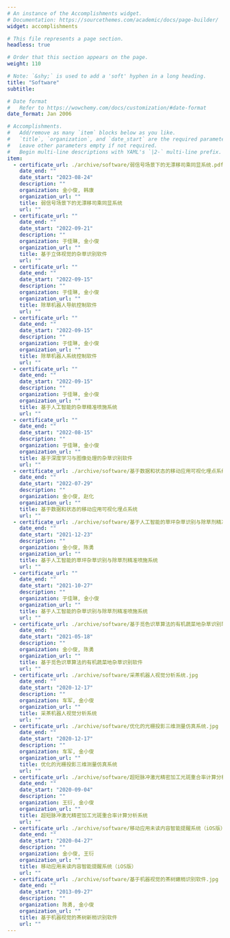 ```yaml
---
# An instance of the Accomplishments widget.
# Documentation: https://sourcethemes.com/academic/docs/page-builder/
widget: accomplishments

# This file represents a page section.
headless: true

# Order that this section appears on the page.
weight: 110

# Note: `&shy;` is used to add a 'soft' hyphen in a long heading.
title: "Software"
subtitle:

# Date format
#   Refer to https://wowchemy.com/docs/customization/#date-format
date_format: Jan 2006

# Accomplishments.
#   Add/remove as many `item` blocks below as you like.
#   `title`, `organization`, and `date_start` are the required parameters.
#   Leave other parameters empty if not required.
#   Begin multi-line descriptions with YAML's `|2-` multi-line prefix.
item:
  - certificate_url: ./archive/software/弱信号场景下的无漂移司乘同显系统.pdf
    date_end: ""
    date_start: "2023-08-24"
    description: ""
    organization: 金小俊, 韩康
    organization_url: ""
    title: 弱信号场景下的无漂移司乘同显系统
    url: ""
  - certificate_url: ""
    date_end: ""
    date_start: "2022-09-21"
    description: ""
    organization: 于佳琳, 金小俊
    organization_url: ""
    title: 基于立体视觉的杂草识别软件
    url: ""
  - certificate_url: ""
    date_end: ""
    date_start: "2022-09-15"
    description: ""
    organization: 于佳琳, 金小俊
    organization_url: ""
    title: 除草机器人导航控制软件
    url: ""
  - certificate_url: ""
    date_end: ""
    date_start: "2022-09-15"
    description: ""
    organization: 于佳琳, 金小俊
    organization_url: ""
    title: 除草机器人系统控制软件
    url: ""
  - certificate_url: ""
    date_end: ""
    date_start: "2022-09-15"
    description: ""
    organization: 于佳琳, 金小俊
    organization_url: ""
    title: 基于人工智能的杂草精准喷施系统
    url: ""
  - certificate_url: ""
    date_end: ""
    date_start: "2022-08-15"
    description: ""
    organization: 于佳琳, 金小俊
    organization_url: ""
    title: 基于深度学习与图像处理的杂草识别软件
    url: ""
  - certificate_url: ./archive/software/基于数据和状态的移动应用可视化埋点系统.pdf
    date_end: ""
    date_start: "2022-07-29"
    description: ""
    organization: 金小俊, 赵化
    organization_url: ""
    title: 基于数据和状态的移动应用可视化埋点系统
    url: ""
  - certificate_url: ./archive/software/基于人工智能的草坪杂草识别与除草剂精准喷施系统.pdf
    date_end: ""
    date_start: "2021-12-23"
    description: ""
    organization: 金小俊, 陈勇
    organization_url: ""
    title: 基于人工智能的草坪杂草识别与除草剂精准喷施系统
    url: ""
  - certificate_url: ""
    date_end: ""
    date_start: "2021-10-27"
    description: ""
    organization: 于佳琳, 金小俊
    organization_url: ""
    title: 基于人工智能的杂草识别与除草剂精准喷施系统
    url: ""
  - certificate_url: ./archive/software/基于觅色识草算法的有机蔬菜地杂草识别软件.pdf
    date_end: ""
    date_start: "2021-05-18"
    description: ""
    organization: 金小俊, 陈勇
    organization_url: ""
    title: 基于觅色识草算法的有机蔬菜地杂草识别软件
    url: ""
  - certificate_url: ./archive/software/采茶机器人视觉分析系统.jpg
    date_end: ""
    date_start: "2020-12-17"
    description: ""
    organization: 车军, 金小俊
    organization_url: ""
    title: 采茶机器人视觉分析系统
    url: ""
  - certificate_url: ./archive/software/优化的光栅投影三维测量仿真系统.jpg
    date_end: ""
    date_start: "2020-12-17"
    description: ""
    organization: 车军, 金小俊
    organization_url: ""
    title: 优化的光栅投影三维测量仿真系统
    url: ""
  - certificate_url: ./archive/software/超短脉冲激光精密加工光斑重合率计算分析系统.pdf
    date_end: ""
    date_start: "2020-09-04"
    description: ""
    organization: 王衍, 金小俊
    organization_url: ""
    title: 超短脉冲激光精密加工光斑重合率计算分析系统
    url: ""
  - certificate_url: ./archive/software/移动应用未读内容智能提醒系统（iOS版）.pdf
    date_end: ""
    date_start: "2020-04-27"
    description: ""
    organization: 金小俊, 王衍
    organization_url: ""
    title: 移动应用未读内容智能提醒系统（iOS版）
    url: ""
  - certificate_url: ./archive/software/基于机器视觉的茶树嫩梢识别软件.jpg
    date_end: ""
    date_start: "2013-09-27"
    description: ""
    organization: 陈勇, 金小俊
    organization_url: ""
    title: 基于机器视觉的茶树新梢识别软件
    url: ""
---
```

